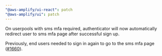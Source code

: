 ```yaml
---
"@aws-amplify/ui-react": patch
"@aws-amplify/ui": patch
---
```


On userpools with sms mfa required, authenticator will now automatically redirect user to sms mfa page after successful sign up.

Previously, end users needed to sign in again to go to the sms mfa page ([#1660](https://github.com/aws-amplify/amplify-ui/issues/1660)).
